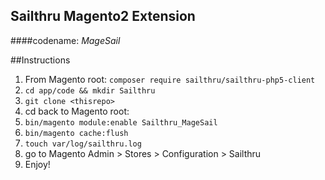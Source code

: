 Sailthru Magento2 Extension
----------------------
####codename: *MageSail*

##Instructions
1. From Magento root: `composer require sailthru/sailthru-php5-client`
2. `cd app/code && mkdir Sailthru`
3. `git clone <thisrepo>`
4.  cd back to Magento root: 
5. `bin/magento module:enable Sailthru_MageSail`
6. `bin/magento cache:flush`
7. `touch var/log/sailthru.log`
8. go to Magento Admin > Stores > Configuration > Sailthru
9. Enjoy!
